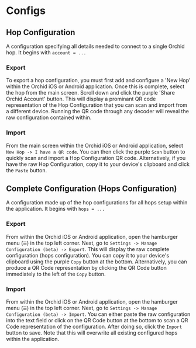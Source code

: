 # Configs

## Hop Configuration
A configuration specifying all details needed to connect to a single Orchid hop. It begins with `account = ...`

### Export
To export a hop configuration, you must first add and configure a 'New Hop' within the Orchid iOS or Android application. Once this is complete, select the hop from the main screen. Scroll down and click the purple 'Share Orchid Account' button. This will display a prominant QR code representation of the Hop Configuration that you can scan and import from a different device. Running the QR code through any decoder will reveal the raw configuration contained within.

### Import
From the main screen within the Orchid iOS or Android application, select `New Hop -> I have a QR code`. You can then click the purple `Scan` button to quickly scan and import a Hop Configuration QR code. Alternatively, if you have the raw Hop Configuration, copy it to your device's clipboard and click the `Paste` button.


## Complete Configuration (Hops Configuration)
A configuration made up of the hop configurations for all hops setup within the application.  It begins with `hops = ...`

### Export
From within the Orchid iOS or Android application, open the hamburger menu (`☰`) in the top left corner. Next, go to `Settings -> Manage Configuration (beta) -> Export`. This will display the raw complete configuration (hops configuration). You can copy it to your device's clipboard using the purple `Copy` button at the bottom. Alternatively, you can produce a QR Code representation by clicking the QR Code button immediately to the left of the `Copy` button.

### Import
From within the Orchid iOS or Android application, open the hamburger menu (`☰`) in the top left corner. Next, go to `Settings -> Manage Configuration (beta) -> Import`. You can either paste the raw configuration into the text field or click on the QR Code button at the bottom to scan a QR Code representation of the configuration. After doing so, click the `Import` button to save. Note that this will overwrite all existing configured hops within the application.
